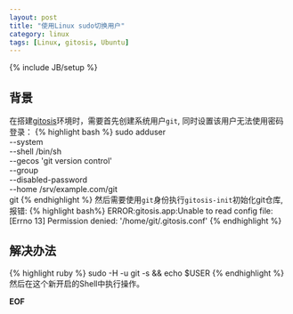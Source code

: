 ```yaml
---
layout: post
title: "使用Linux sudo切换用户"
category: linux
tags: [Linux, gitosis, Ubuntu]
---
```

{% include JB/setup %}

## 背景
在搭建[gitosis](https://github.com/res0nat0r/gitosis)环境时，需要首先创建系统用户`git`,
同时设置该用户无法使用密码登录：
{% highlight bash %}
sudo adduser \
    --system \
    --shell /bin/sh \
    --gecos 'git version control' \
    --group \
    --disabled-password \
    --home /srv/example.com/git \
    git
{% endhighlight %}
然后需要使用`git`身份执行`gitosis-init`初始化git仓库, 报错:
{% highlight bash%}
ERROR:gitosis.app:Unable to read config file: [Errno 13] Permission denied: '/home/git/.gitosis.conf'
{% endhighlight %}
## 解决办法
{% highlight ruby %}
sudo -H -u git -s && echo $USER
{% endhighlight %}
然后在这个新开启的Shell中执行操作。

__EOF__
